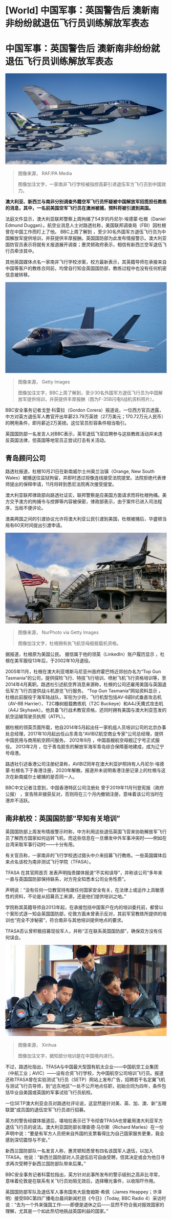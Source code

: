 # [World] 中国军事：英国警告后 澳新南非纷纷就退伍飞行员训练解放军表态

#  中国军事：英国警告后 澳新南非纷纷就退伍飞行员训练解放军表态


![三架英国皇家空军狂风式战斗机在北海上空飞行（23/1/2019）](_127383448_hi051889582.jpg)

> 图像来源，  RAF/PA Media
>
> 图像加注文字，一家南非飞行学校被指控高薪引诱退伍军方飞行员到中国效力。

**澳大利亚、新西兰与南非分别调查外籍空军飞行员怀疑被中国解放军招揽担任教练的消息，其中，一名前美国空军飞行员在澳洲被捕，预料将被引渡到美国。**

法庭文件显示，澳大利亚联邦警察上周拘捕了54岁的丹尼尔·埃德蒙·杜根（Daniel Edmund Duggan）。航空业消息人士对路透社称，美国联邦调查局（FBI）因杜根曾在中国工作而盯上了他。
 BBC上周了解到  ，至少30名外国军方退伍飞行员为中国解放军提供培训，并获提供丰厚报酬。英国国防部为此发布情报警示。澳大利亚国防官员表示将就有关报道展开调查；惠灵顿政府表示，相信有新西兰空军退伍飞行员牵涉其中。

其他英国媒体点名一家南非飞行学校涉案，校方最新表示，其英籍导师在承接来自中国等客户的教练合同前，均曾自行知会英国国防部，教练过程中也没有任何机密信息被转移。

![F-35B闪电II战机资料照片](_127333766_gettyimages-544080522.jpg)

> 图像来源，  Getty Images
>
> 图像加注文字，BBC上周了解到，至少30名外国军方退伍飞行员为中国解放军提供培训，并获提供丰厚报酬（图为F-35B闪电II战机资料照片）。

BBC安全事务记者戈登·科雷拉（Gordon Corera）报道说，一位西方官员透露，中方对英方退伍军人教官开出年薪23.79万英镑（27万美元；170.72万元人民币）的聘用条件，即月薪近2万英镑。这位官员形容条件相当吸引。

英国国防部一名发言人对BBC表示，英军退伍飞官应聘参与这些教练活动并未违反英国法律，但英国等地官员正尝试打击有关活动。

##  青岛顾问公司

路透社报道，杜根10月21日在新南威尔士州奥兰治镇（Orange, New South Wales）被捕送往监狱拘留，并即时透过视像连线接受法院提堂。法院拒绝代表律师提出的保释申请，11月将转到悉尼法院再次接受提堂。

澳大利亚联邦律政部向路透社证实，联邦警察是应美国方面请求而将杜根拘捕。美方交予澳方的拘捕令与控罪等内容被保密，律政部表示，由于案件已进入司法程序，当局不便评论。

澳美两国之间的引渡协议允许将澳大利亚公民引渡到美国，杜根被捕后，华盛顿当局有60天时间提出引渡申请。

![停靠波兰格丁尼亚港的美国海军基萨奇山号两栖攻击舰（USS Kearsarge）及其甲板上的AV-8鹞II式垂直攻击机\(17/9/2022\)](_127383794_gettyimages-1243315952.jpg)

> 图像来源，  NurPhoto via Getty Images
>
> 图像加注文字，杜根拥有执飞航空母舰舰载机资格。

据报道，杜根原为美国公民。 据信属于他的领英（LinkedIn）账户履历显示  ，杜根在美军服役13年后，于2002年10月退役。

2005年11月，杜根在澳大利亚塔斯马尼亚州首府霍巴特近郊创办名为“Top Gun Tasmania”的公司，提供探险飞行、特技飞行培训、喷射飞机飞行资格培训等，至2014年4月离职。路透社引述航空界消息来源称，杜根的公司还雇用美国与英国退伍军方飞行员提供战斗机游览飞行服务。
 “Top Gun Tasmania”网站资料显示  ，杜根此前服役于海军陆战队，军衔为少将，飞行机型包括AV-8鹞II式垂直攻击机（AV-8B Harrier）、T2C橡树舰载教练机（T2C Buckeye）和A4J天鹰式攻击机（A4J Skyhawk）。他具备飞行战术教官资格，还同时拥有美国与澳大利亚签发的航空运输驾驶员执照（ATPL）。

据杜根的领英页面所载，他自2014年5月起出任一家机组人员培训公司的北京办事处总经理，2017年10月起出任山东青岛“AVIBIZ航空商业专家”公司总经理，提供中国民用与商用航空顾问服务。
 2012年9月  ，中国首艘航空母舰辽宁号正式服役。 2013年2月  ，位于青岛胶东的解放军海军青岛综合保障基地建成，成为辽宁号母港。

路透社引述香港公司注册纪录称，AVIBIZ同年在澳大利亚护照持有人丹尼尔·埃德蒙·杜根名下于香港注册，2020年解散。报道并未说明香港注册记录上的杜根与这次在新南威尔士被捕的是否同一人。

BBC中文记者注意到，中国香港特区公司注册处 曾于2019年11月刊登宪报（政府公报）  ，宣告除非接获反对，否则将在三个月内撤销注册，意味着该公司当时在港并不活跃。

##  南非航校：英国国防部“早知有关培训”


英国国防部上周发布情报警示时称，中方利用这些退伍英国飞官来协助解放军飞行员了解西方国家如何运转飞机，而这些信息在一旦爆发中外军事冲突时——例如在台湾采取军事行动时——十分有用。

有关官员称，一家南非的飞行学校透过猎头中介来招募飞行教练。一些英国媒体后来点名该校为南非测试飞行学院（TFASA）。

TFASA 在其官网首页  发表声明指责媒体报道“不实和误导”，并称该公司“多年来一直与英国国防部保持联系，对方完全知悉本公司业务性质”。

声明说：“没有任何一位教官持有跟任何国家安全有关，在法律上或运作上具敏感性的资料，不论是从招募员工来源，还是他们提供培训之地。”

学院称其英籍导师自2013年起，在承接包括中国客户在内的培训委托前，都曾以个案形式逐一知会英国国防部，伦敦方面未曾表示反对，其前军官教练所提供的培训也“完全不涉秘密”，符合南非与其他培训提供地点的要求。

TFASA否认曾积极招募现役军人，并称“正在联系英国国防部”，确保双方没有任何误会。

![黑龙江中国解放军空军哈尔滨飞行学院内飞行学员学习中共中央军委主席习近平讲话（新华社图片25/10/2022）](_127383795_xxjpsgc007021_20221026_pepfn0a001.jpg)

> 图像来源，  Xinhua
>
> 图像加注文字，据知部分培训是在中国境内进行。

不过，路透社指出，TFASA与中国最大型国有航太企业——中国航空工业集团（中航工业；AVIC）——设有合资飞行学校，为中国航空公司培训飞行员。报道还称TFASA曾在实验测试飞行员（SETP）网站上发布广告，招聘若干名定翼飞机与测试飞行员导师，到“远东地区”一处不公开地点任职，初始合同为四年，条件包括毕业自美国或英国的军事试验飞行员航校。

一位SETP澳大利亚会员对路透社评论说，这显然是针对美、英、加、澳、新“五眼联盟”成员国的退伍空军飞行员进行招募。

英方的警告经媒体报道后，堪培拉表示已下令彻查TFASA也曾雇用澳大利亚军方退伍飞行员的说法。澳大利亚国防部长理查德·马尔斯（Richard Marles）在一份声明中说：“要是有军方人员把来自外国的支票看得比为自己国家服务更重，我会感到深切震惊与不安。”

新西兰国防部队一名发言人称，惠灵顿知悉曾有四名该国军人退伍，以加入TFASA。他说：“新西兰国防部对人员退伍后可自由受聘，但其决定或会为他日寻求再次受聘于新西兰国防部队带来后果。”

BBC安全事务记者科雷拉指出，英方针对此事所发布的警示级别之高非比寻常，意味着伦敦是在联系有关飞行员劝阻无效后，选择曝光事件，以收阻吓作用。

英国国防部军队及退伍军人事务国务大臣詹姆斯·希佩（James Heappey；许泽明）接受BBC第四广播电台晨间新闻栏目《今日》（Today, BBC Radio 4）采访时说：“去为一个外来强国工作——即便是退休之后——显然不符合我对报效国家的理解，尤其是一个如此热切地挑战英国利益的国家。”



